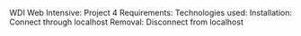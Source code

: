 WDI Web Intensive: Project 4
Requirements:
Technologies used: 
Installation: Connect through localhost
Removal: Disconnect from localhost